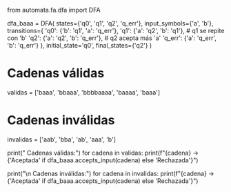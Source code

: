 from automata.fa.dfa import DFA

dfa_baaa = DFA(
    states={'q0', 'q1', 'q2', 'q_err'},
    input_symbols={'a', 'b'},
    transitions={
        'q0': {'b': 'q1', 'a': 'q_err'},
        'q1': {'a': 'q2', 'b': 'q1'},     # q1 se repite con 'b'
        'q2': {'a': 'q2', 'b': 'q_err'},  # q2 acepta más 'a'
        'q_err': {'a': 'q_err', 'b': 'q_err'}
    },
    initial_state='q0',
    final_states={'q2'}
)

# Cadenas válidas
validas = ['baaa', 'bbaaa', 'bbbbaaaa', 'baaaa', 'baaa']

# Cadenas inválidas
invalidas = ['aab', 'bba', 'ab', 'aaa', 'b']

print(" Cadenas válidas:")
for cadena in validas:
    print(f"{cadena} → {'Aceptada' if dfa_baaa.accepts_input(cadena) else 'Rechazada'}")

print("\n Cadenas inválidas:")
for cadena in invalidas:
    print(f"{cadena} → {'Aceptada' if dfa_baaa.accepts_input(cadena) else 'Rechazada'}")
